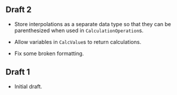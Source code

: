 ## Draft 2

* Store interpolations as a separate data type so that they can be parenthesized
  when used in `CalculationOperation`s.

* Allow variables in `CalcValue`s to return calculations.

* Fix some broken formatting.

## Draft 1

* Initial draft.
